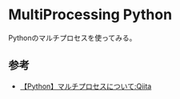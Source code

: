 # MultiProcessing Python

Pythonのマルチプロセスを使ってみる。

## 参考

- [【Python】マルチプロセスについて:Qiita](https://qiita.com/y518gaku/items/db3b0ced6d62b616f961)
